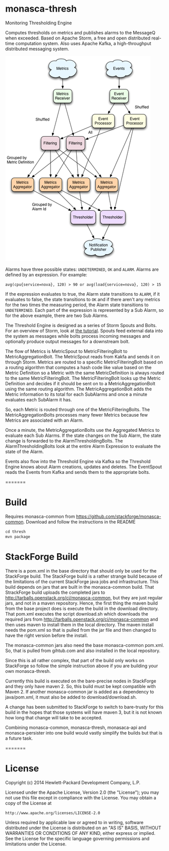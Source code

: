 monasca-thresh
==========

Monitoring Thresholding Engine

Computes thresholds on metrics and publishes alarms to the MessageQ when exceeded.
Based on Apache Storm, a free and open distributed real-time computation system. Also uses Apache Kafka, a high-throughput distributed messaging system.

![Threshold Engine Architecture](mon-thresh-architecture.png "Threshold Engine Architecture")

Alarms have three possible states: `UNDETERMINED`, `OK` and `ALARM`.  Alarms are defined by an expression. For example: 

```
avg(cpu{service=nova}, 120) > 90 or avg(load{service=nova}, 120) > 15
```

If the expression evaluates to true, the Alarm state transitions to `ALARM`, if it evaluates to false, the state transitions to `OK` and if there aren't any metrics for the two times the measuring period, the Alarm state transitions to `UNDETERMINED`. Each part of the expression is represented by a Sub Alarm, so for the above example, there are two Sub Alarms.

The Threshold Engine is designed as a series of Storm Spouts and Bolts. For an overview of Storm, look at [the tutorial][storm-tutorial]. Spouts feed external data into the system as messages while bolts process incoming messages and optionally produce output messages for a downstream bolt.

The flow of Metrics is MetricSpout to MetricFilteringBolt to MetricAggregationBolt. The MetricSpout reads from Kakfa and sends it on through Storm. Metrics are routed to a specific MetricFilteringBolt based on a routing algorithm that computes a hash code like value based on the Metric Definition so a Metric with the same MetricDefinition is always routed to the same MetricFilteringBolt. The MetricFilteringBolt looks up the Metric Definition and decides if it should be sent on to a MetricAggregationBolt using the same routing algorithm. The MetricAggregationBolt adds the Metric information to its total for each SubAlarms and once a minute evaluates each SubAlarm it has.

So, each Metric is routed through one of the MetricFilteringBolts. The MetricAggregationBolts processes many fewer Metrics because few Metrics are associated with an Alarm.

Once a minute, the MetricAggregationBolts use the Aggregated Metrics to evaluate each Sub Alarms. If the state changes on the Sub Alarm, the state change is forwarded to the AlarmThresholdingBolts. The AlarmThresholdingBolts look at the entire Alarm Expression to evaluate the state of the Alarm.

Events also flow into the Threshold Engine via Kafka so the Threshold Engine knows about Alarm creations, updates and deletes. The EventSpout reads the Events from Kafka and sends them to the appropriate bolts.

=======
# Build

Requires monasca-common from https://github.com/stackforge/monasca-common. Download and follow the instructions in the README

```
cd thresh
mvn package
```

# StackForge Build

There is a pom.xml in the base directory that should only be used for the StackForge build. The StackForge build is a rather strange build because of the limitations of the current StackForge java jobs and infrastructure. This build depends on jars that are built in the monasca-common build. That StrackForge build uploads the completed jars to http://tarballs.openstack.org/ci/monasca-common, but they are just regular jars, and not in a maven repository. Hence, the first thing the maven build from the base project does is execute the build in the download directory. That pom.xml executes the script download.sh which downloads the required jars from http://tarballs.openstack.org/ci/monasca-common and then uses maven to install them in the local directory. The maven install needs the pom.xml so that is pulled from the jar file and then changed to have the right version before the install.

The monasca-common jars also need the base monasca-common pom.xml. So, that is pulled from gihtub.com and also installed in the local repository.

Since this is all rather complex, that part of the build only works on StackForge so follow the simple instruction above if you are building your own monasca-thresh.

Currently this build is executed on the bare-precise nodes in StackForge and they only have maven 2. So, this build must be kept compatible with Maven 2. If another monasca-common jar is added as a dependency to java/pom.xml, it must also be added to download/download.sh.

A change has been submitted to StackForge to switch to bare-trusty for this build in the hopes that those systems will have maven 3, but it is not known how long that change will take to be accepted.

Combining monasca-common, monasca-thresh, monasaca-api and monasca-persister into one build would vastly simplify the builds but that is a future task.

=======
# License

Copyright (c) 2014 Hewlett-Packard Development Company, L.P.

Licensed under the Apache License, Version 2.0 (the "License");
you may not use this file except in compliance with the License.
You may obtain a copy of the License at

    http://www.apache.org/licenses/LICENSE-2.0
    
Unless required by applicable law or agreed to in writing, software
distributed under the License is distributed on an "AS IS" BASIS,
WITHOUT WARRANTIES OR CONDITIONS OF ANY KIND, either express or
implied.
See the License for the specific language governing permissions and
limitations under the License.

[storm-tutorial]: http://storm.incubator.apache.org/documentation/Tutorial.html


